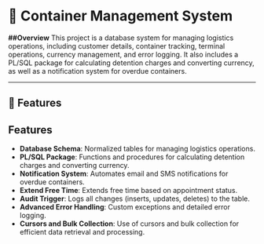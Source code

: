 # 🚢 Container Management System

**##Overview**
This project is a database system for managing logistics operations, including customer details, container tracking, terminal operations, currency management, and error logging. It also includes a PL/SQL package for calculating detention charges and converting currency, as well as a notification system for overdue containers.

---

## 📜 Features
## Features
- **Database Schema**: Normalized tables for managing logistics operations.
- **PL/SQL Package**: Functions and procedures for calculating detention charges and converting currency.
- **Notification System**: Automates email and SMS notifications for overdue containers.
- **Extend Free Time**: Extends free time based on appointment status.
- **Audit Trigger**: Logs all changes (inserts, updates, deletes) to the table.
- **Advanced Error Handling**: Custom exceptions and detailed error logging.
- **Cursors and Bulk Collection**: Use of cursors and bulk collection for efficient data retrieval and processing.

